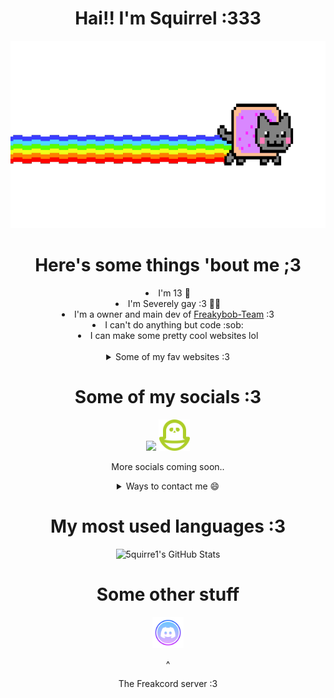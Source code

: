 
<h1 align=center>Hai!! I'm Squirrel :333</h1>
<p align=center>
<img width='auto' height='300' src="assets/nyan-cat.gif">
</p>
<h1 align=center>Here's some things 'bout me ;3</h1>
  <li align=center>I'm 13 🥖</li>
  <li align=center>I'm Severely gay :3 🏳️‍🌈</li>
  <li align=center>I'm a owner and main dev of <a href='https://github.com/Freakybob-Team'>Freakybob-Team</a> :3</li>
  <li align=center>I can't do anything but code :sob:</li>
  <li align=center>I can make some pretty cool websites lol</li>
  <br>
  <details align=center>
<summary>Some of my fav websites :3</summary>
<br>
<a href="https://freakybob.site"><img src="https://freakybob.site/images/FreakybobDOTsite.png" width="70"></a>
<a href="https://blog.freakybob.site"><img src="https://freakybob.site/images/freakyblog.png" width="70"></a>
<a href="https://freakybrowse.freakybob.site"><img src="https://freakybrowse.freakybob.site/icons/icon.png" width="70"></a>
<a href="https://nomaakip.github.io/"><img src="https://github.com/nomaakip.png" width="70"></a>
<a href="https://greg.com"><img src="assets/icons/greg.jpeg" width="70" ></a>
</details>
<h1 align=center>Some of my socials :3</h1>
<p align=center>
<a href="https://bsky.app/profile/5quirre1.bsky.social"><img src="https://freakybob.site/images/Bluesky.png" height='50'></a>
<a href="https://pikidiary.lol/@squirrel"><img height='50' src="assets/icons/piki.png"/></a>
  
<p align=center>More socials coming soon..</p>
 <details align=center>
<summary>Ways to contact me 😄</summary> 
<p align=center>
<a href="mailto:squirrelhomebrew@gmail.com"><img src="assets/icons/gmail1.png" height='80'></a>
</p>
 </details>
<h1 align=center>My most used languages :3</h1>
<p align=center>
<img src="https://github-readme-stats.vercel.app/api/top-langs/?username=5quirre1&theme=radical&show_icons=true&hide_border=true&layout=compact" alt="5quirre1's GitHub Stats" />
</p>
<h1 align=center>Some other stuff</h1>
<p align=center>
  <a href="https://discord.gg/T9z27hv7FN"><img src="assets/icons/discord.png" height='50'></a>
  <p align=center>        ^       </p>
  <p align=center>The Freakcord server :3</p>
</p>
